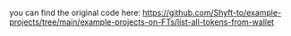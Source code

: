 you can find the original code here: https://github.com/Shyft-to/example-projects/tree/main/example-projects-on-FTs/list-all-tokens-from-wallet